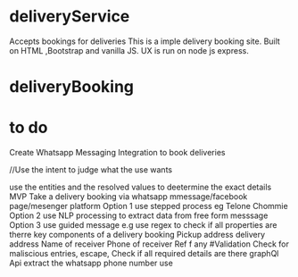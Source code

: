 # deliveryService
Accepts bookings for deliveries
This is a imple delivery booking site. 
Built on HTML ,Bootstrap and vanilla JS.
UX is run on node js express.
# deliveryBooking
# to do
Create Whatsapp Messaging Integration to book deliveries

//Use the intent to judge what the use wants

use the entities and the resolved values to deetermine the exact details
MVP
Take a delivery booking via whatsapp mmessage/facebook page/mesenger platform
Option 1
use stepped process eg Telone Chommie
Option 2 
use NLP processing to extract data from free form messsage
Option 3 
use guided message e.g use regex to check if all properties are therre
key components of a delivery booking
Pickup address
delivery address
Name of receiver
Phone of receiver
Ref f any
#Validation
Check for maliscious entries, escape, Check if all required details are there
graphQl Api extract the whatsapp phone number use 



